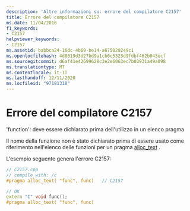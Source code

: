 ```yaml
---
description: 'Altre informazioni su: errore del compilatore C2157'
title: Errore del compilatore C2157
ms.date: 11/04/2016
f1_keywords:
- C2157
helpviewer_keywords:
- C2157
ms.assetid: babbca24-16dc-4b69-be14-a675029249c1
ms.openlocfilehash: 4d8619d3d27bd9a1cb0c5323d9fdbf462b043ecf
ms.sourcegitcommit: d6af41e42699628c3e2e6063ec7b03931a49a098
ms.translationtype: MT
ms.contentlocale: it-IT
ms.lasthandoff: 12/11/2020
ms.locfileid: "97181318"
---
```

# <a name="compiler-error-c2157"></a>Errore del compilatore C2157

'function': deve essere dichiarato prima dell'utilizzo in un elenco pragma

Il nome della funzione non è stato dichiarato prima di essere usato come riferimento nell'elenco delle funzioni per un pragma [alloc_text](../../preprocessor/alloc-text.md) .

L'esempio seguente genera l'errore C2157:

```cpp
// C2157.cpp
// compile with: /c
#pragma alloc_text( "func", func)   // C2157

// OK
extern "C" void func();
#pragma alloc_text( "func", func)
```
